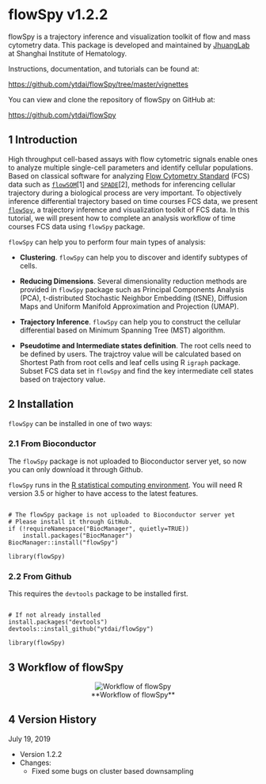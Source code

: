 
# flowSpy v1.2.2

flowSpy is a trajectory inference and visualization toolkit of flow and mass cytometry data. This package is developed and maintained by [JhuangLab](https://github.com/JhuangLab) at Shanghai Institute of Hematology.

Instructions, documentation, and tutorials can be found at:

https://github.com/ytdai/flowSpy/tree/master/vignettes

You can view and clone the repository of flowSpy on GitHub at:

https://github.com/ytdai/flowSpy

## 1 Introduction

High throughput cell-based assays with flow cytometric signals enable ones to analyze multiple single-cell parameters and identify cellular populations. 
Based on classical software for analyzing [Flow Cytometry Standard](https://en.wikipedia.org/wiki/Flow_Cytometry_Standard) (FCS) data such as [`flowSOM`](https://bioconductor.org/packages/release/bioc/html/FlowSOM.html)[1] and [`SPADE`](https://github.com/nolanlab/spade)[2], methods for inferencing cellular trajectory during a biological process are very important. 
To objectively inference differential trajectory based on time courses FCS data, we present [`flowSpy`](https://github.com/ytdai/flowSpy), a trajectory inference and visualization toolkit of FCS data. In this tutorial, we will present how to complete an analysis workflow of time courses FCS data using `flowSpy` package. 

`flowSpy` can help you to perform four main types of analysis:

- **Clustering**. `flowSpy` can help you to discover and identify subtypes of cells. 

- **Reducing Dimensions**. Several dimensionality reduction methods are provided in `flowSpy` package such as Principal Components Analysis (PCA), t-distributed Stochastic Neighbor Embedding (tSNE), Diffusion Maps and Uniform Manifold Approximation and Projection (UMAP).

- **Trajectory Inference**. `flowSpy` can help you to construct the cellular differential based on Minimum Spanning Tree (MST) algorithm. 

- **Pseudotime and Intermediate states definition**. The root cells need to be defined by users. The trajctroy value will be calculated based on Shortest Path from root cells and leaf cells using R `igraph` package. Subset FCS data set in `flowSpy` and find the key intermediate cell states based on trajectory value.

## 2 Installation

`flowSpy` can be installed in one of two ways:

### 2.1 From Bioconductor 

The `flowSpy` package is not uploaded to Bioconductor server yet, so now you can only download it through Github.

`flowSpy` runs in the [R statistical computing environment](https://www.r-project.org/). You will need R version 3.5 or higher to have access to the latest features. 

```

# The flowSpy package is not uploaded to Bioconductor server yet
# Please install it through GitHub.
if (!requireNamespace("BiocManager", quietly=TRUE))
    install.packages("BiocManager")
BiocManager::install("flowSpy")

library(flowSpy)

```
### 2.2 From Github

This requires the `devtools` package to be installed first.

``` {r install-github, eval = FALSE}

# If not already installed
install.packages("devtools") 
devtools::install_github("ytdai/flowSpy")

library(flowSpy)

```

## 3 Workflow of flowSpy

<center> <img src="https://github.com/ytdai/flowSpy/blob/master/vignettes/figures/Workflow.png" alt="Workflow of flowSpy" /> </center>

<center> **Workflow of flowSpy** </center>


## 4 Version History

July 19, 2019
  - Version 1.2.2
  - Changes:
    - Fixed some bugs on cluster based downsampling





